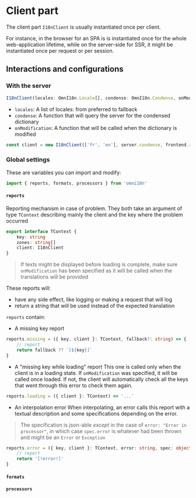 # Client part

The client part `I18nClient` is usually instantiated once per client.

For instance, in the browser for an SPA is is instantiated once for the whole web-application lifetime, while on the server-side for SSR, it might be instantiated once per request or per session.

## Interactions and configurations

### With the server

```ts
I18nClient(locales: OmnI18n.Locale[], condense: OmnI18n.Condense, onModification?: OmnI18n.OnModification)
```

- `locales`: A list of locales: from preferred to fallback
- `condense`: A function that will query the server for the condensed dictionary
- `onModification`: A function that will be called when the dictionary is modified

```ts
const client = new I18nClient(['fr', 'en'], server.condense, frontend.refreshTexts)
```

### Global settings

These are variables you can import and modify:

```ts
import { reports, formats, processors } from 'omni18n'
```

#### `reports`

Reporting mechanism in case of problem. They both take an argument of type `TContext` describing mainly the client and the key where the problem occurred

```ts
export interface TContext {
	key: string
	zones: string[]
	client: I18nClient
}
```

> If texts might be displayed before loading is complete, make sure `onModification` has been specified as it will be called when the translations will be provided

These reports will:

- have any side effect, like logging or making a request that will log
- return a string that will be used instead of the expected translation

`reports` contain:

- A missing key report

```ts
reports.missing = ({ key, client }: TContext, fallback?: string) => {
	// report
	return fallback ?? `[${key}]`
}
```

- A "missing key while loading" report
  This one is called only when the client is in a loading state. If `onModification` was specified, it will be called once loaded. If not, the client will automatically check all the keys that went through this error to check them again.

```ts
reports.loading = ({ client }: TContext) => '...'
```

- An interpolation error
  When interpolating, an error calls this report with a textual description and some specifications depending on the error.

> The specification is json-able _except_ in the case of `error: "Error in processor"`, in which case `spec.error` is whatever had been thrown and might be an `Error` or `Exception`

```ts
reports.error = ({ key, client }: TContext, error: string, spec: object) => {
	// report
	return '[!error!]'
}
```

#### `formats`

#### `processors`
